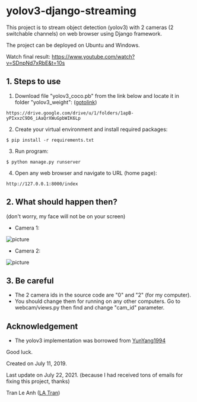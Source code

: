 # yolov3-django-streaming

This project is to stream object detection (yolov3) with 2 cameras (2 switchable channels) on web browser using Django framework.

The project can be deployed on Ubuntu and Windows.

Watch final result: https://www.youtube.com/watch?v=SDnpNd7xRbE&t=10s

## 1. Steps to use
1. Download file "yolov3_coco.pb" from the link below and locate it in folder "yolov3_weight": ([gotolink](https://drive.google.com/drive/u/1/folders/1apB-yPIxxzC9D6_iAaQrXWuGpbWIK6Lp))
```bashrc
https://drive.google.com/drive/u/1/folders/1apB-yPIxxzC9D6_iAaQrXWuGpbWIK6Lp
```
2. Create your virtual environment and install required packages: 
```bashrc
$ pip install -r requirements.txt
```
3. Run program: 
```bashrc
$ python manage.py runserver
```
4. Open any web browser and navigate to URL (home page): 
```bashrc
http://127.0.0.1:8000/index
```
## 2. What should happen then?
(don't worry, my face will not be on your screen)
- Camera 1:

![picture](images/cam1.png)

- Camera 2:

![picture](images/cam2.png)

## 3. Be careful
- The 2 camera ids in the source code are "0" and "2" (for my computer). 
- You should change them for running on any other computers. Go to webcam/views.py then find and change "cam_id" parameter.


## Acknowledgement
- The yolov3 implementation was borrowed from [YunYang1994](https://github.com/YunYang1994/tensorflow-yolov3) 



Good luck.

Created on July 11, 2019.

Last update on July 22, 2021. (because I had received tons of emails for fixing this project, thanks)

Tran Le Anh ([LA Tran](https://sites.google.com/view/leanhtran/))

